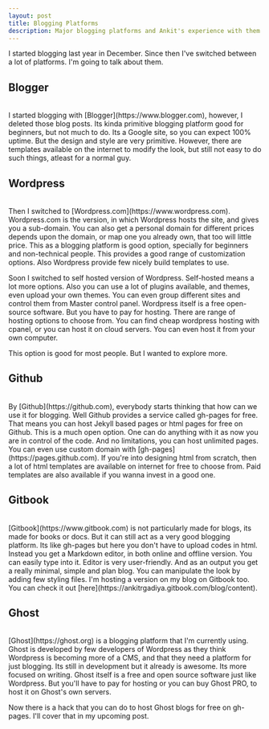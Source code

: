 ```yaml
---
layout: post
title: Blogging Platforms
description: Major blogging platforms and Ankit's experience with them.
---
```



I started blogging last year in December. Since then I've switched between a lot of platforms. I'm going to talk about them.

## Blogger

<br />
I started blogging with [Blogger](https://www.blogger.com), however, I deleted those blog posts. Its kinda primitive blogging platform good for beginners, but not much to do. Its a Google site, so you can expect 100% uptime. But the design and style are very primitive. However, there are templates available on the internet to modify the look, but still not easy to do such things, atleast for a normal guy.

## Wordpress

<br />
Then I switched to [Wordpress.com](https://www.wordpress.com). Wordpress.com is the version, in which Wordpress hosts the site, and gives you a sub-domain. You can also get a personal domain for different prices depends upon the domain, or map one you already own, that too will little price. This as a blogging platform is good option, specially for beginners and non-technical people. This provides a good range of customization options. Also Wordpress provide few nicely build templates to use.

Soon I switched to self hosted version of Wordpress. Self-hosted means a lot more options. Also you can use a lot of plugins available, and themes, even upload your own themes. You can even group different sites and control them from Master control panel. Wordpress itself is a free open-source software. But you have to pay for hosting. There are range of hosting options to choose from. You can find cheap wordpress hosting with cpanel, or you can host it on cloud servers. You can even host it from your own computer.

This option is good for most people. But I wanted to explore more.

## Github

<br />
By [Github](https://github.com), everybody starts thinking that how can we use it for blogging. Well Github provides a service called gh-pages for free. That means you can host Jekyll based pages or html pages for free on Github. This is a much open option. One can do anything with it as now you are in control of the code. And no limitations, you can host unlimited pages. You can even use custom domain with [gh-pages](https://pages.github.com). If you're into designing html from scratch, then a lot of html templates are available on internet for free to choose from. Paid templates are also available if you wanna invest in a good one.

## Gitbook

<br />
[Gitbook](https://www.gitbook.com) is not particularly made for blogs, its made for books or docs. But it can still act as a very good blogging platform. Its like gh-pages but here you don't have to upload codes in html. Instead you get a Markdown editor, in both online and offline version. You can easily type into it. Editor is very user-friendly. And as an output you get a really minimal, simple and plan blog. You can manipulate the look by adding few styling files. I'm hosting a version on my blog on Gitbook too. You can check it out [here](https://ankitrgadiya.gitbook.com/blog/content).

## Ghost

<br />
[Ghost](https://ghost.org) is a blogging platform that I'm currently using. Ghost is developed by few developers of Wordpress as they think Wordpress is becoming more of a CMS, and that they need a platform for just blogging. Its still in development but it already is awesome. Its more focused on writing. Ghost itself is a free and open source software just like Wordpress. But you'll have to pay for hosting or you can buy Ghost PRO, to host it on Ghost's own servers.

Now there is a hack that you can do to host Ghost blogs for free on gh-pages. I'll cover that in my upcoming post.
